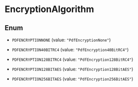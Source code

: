 

# EncryptionAlgorithm

## Enum


* `PDFENCRYPTIONNONE` (value: `"PdfEncryptionNone"`)

* `PDFENCRYPTION40BITRC4` (value: `"PdfEncryption40BitRC4"`)

* `PDFENCRYPTION128BITRC4` (value: `"PdfEncryption128BitRC4"`)

* `PDFENCRYPTION128BITAES` (value: `"PdfEncryption128BitAES"`)

* `PDFENCRYPTION256BITAES` (value: `"PdfEncryption256BitAES"`)



